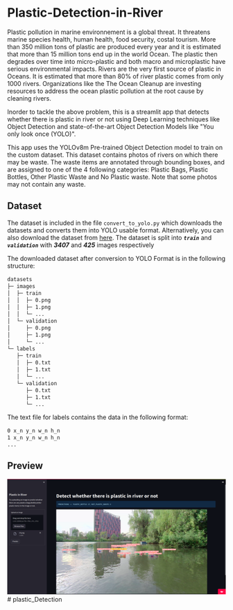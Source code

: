 # Plastic-Detection-in-River

Plastic pollution in marine environnement is a global threat. It threatens marine species health, human health, food security, costal tourism. More than 350 million tons of plastic are produced every year and it is estimated that more than 15 million tons end up in the world Ocean. The plastic then degrades over time into micro-plastic and both macro and microplastic have serious environmental impacts. Rivers are the very first source of plastic in Oceans. It is estimated that more than 80% of river plastic comes from only 1000 rivers. Organizations like the The Ocean Cleanup are investing resources to address the ocean plastic pollution at the root cause by cleaning rivers.

Inorder to tackle the above problem, this is a streamlit app that detects whether there is plastic in river or not using Deep Learning techniques like Object Detection and state-of-the-art Object Detection Models like "You only look once (YOLO)".

This app uses the YOLOv8m Pre-trained Object Detection model to train on the custom dataset. This dataset contains photos of rivers on which there may be waste. The waste items are annotated through bounding boxes, and are assigned to one of the 4 following categories: Plastic Bags, Plastic Bottles, Other Plastic Waste and No Plastic waste. Note that some photos may not contain any waste.

## Dataset

The dataset is included in the file ```convert_to_yolo.py``` which downloads the datasets and converts them into YOLO usable format. Alternatively, you can also download the dataset from [here](https://huggingface.co/datasets/Kili/plastic_in_river). The dataset is split into ***```train```*** and ***```validation```*** with ***3407*** and ***425*** images respectively

The downloaded dataset after conversion to YOLO Format is in the following structure:
```
datasets
├─ images
│  ├─ train
│  │  ├─ 0.png
│  │  ├─ 1.png
│  │  └─ ...
│  └─ validation
│     ├─ 0.png
│     ├─ 1.png
│     └─ ...
└─ labels
   ├─ train
   │  ├─ 0.txt
   │  ├─ 1.txt
   │  └─ ...
   └─ validation
      ├─ 0.txt
      ├─ 1.txt
      └─ ...
```

The text file for labels contains the data in the following format:
```
0 x_n y_n w_n h_n
1 x_n y_n w_n h_n
...
```

## Preview
![screenshot](/Screenshots/Example-screenshot.png)
#   p l a s t i c _ D e t e c t i o n 
 
 